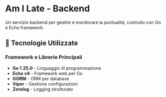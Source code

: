# Am I Late - Backend

Un servizio backend per gestire e monitorare la puntualità, costruito con Go e Echo framework.

## 🚀 Tecnologie Utilizzate

### Framework e Librerie Principali
- **Go 1.25.0** - Linguaggio di programmazione
- **Echo v4** - Framework web per Go
- **GORM** - ORM per database
- **Viper** - Gestione configurazioni
- **Zerolog** - Logging strutturato